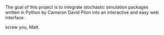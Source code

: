 The goal of this project is to integrate stochastic simulation packages written in Python by Cameron David Pilon into an interactive and easy web interface.

screw you, Matt.